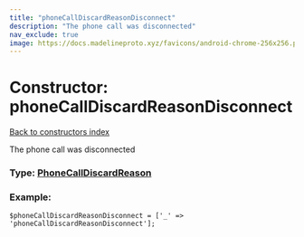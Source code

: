 ```yaml
---
title: "phoneCallDiscardReasonDisconnect"
description: "The phone call was disconnected"
nav_exclude: true
image: https://docs.madelineproto.xyz/favicons/android-chrome-256x256.png
---
```

# Constructor: phoneCallDiscardReasonDisconnect  
[Back to constructors index](/API_docs/constructors/index.html)



The phone call was disconnected




### Type: [PhoneCallDiscardReason](/API_docs/types/PhoneCallDiscardReason.html)


### Example:

```
$phoneCallDiscardReasonDisconnect = ['_' => 'phoneCallDiscardReasonDisconnect'];
```  
